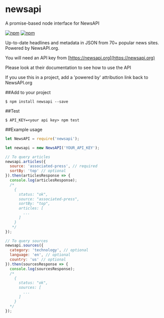 # newsapi

A promise-based node interface for NewsAPI

[![npm](https://img.shields.io/npm/v/newsapi.svg)](https://www.npmjs.com/package/newsapi)
[![npm](https://img.shields.io/npm/dt/newsapi.svg)](https://www.npmjs.com/package/newsapi)

Up-to-date headlines and metadata in JSON from 70+ popular news sites. Powered by NewsAPI.org.

You will need an API key from [https://newsapi.org](https://newsapi.org)

Please look at their documentation to see how to use the API

If you use this in a project, add a 'powered by' attribution link back to NewsAPI.org

##Add to your project
```shell
$ npm install newsapi --save
```

##Test
```shell
$ API_KEY=<your api key> npm test
```

##Example usage
```js
let NewsAPI = require('newsapi');

let newsapi = new NewsAPI('YOUR_API_KEY');

// To query articles
newsapi.articles({
  source: 'associated-press', // required
  sortBy: 'top' // optional
}).then(articlesResponse => {
  console.log(articlesResponse);
  /*
    {
      status: "ok",
      source: "associated-press",
      sortBy: "top",
      articles: [
        ...
      ]
    }
   */
});

// To query sources
newsapi.sources({
  category: 'technology', // optional
  language: 'en', // optional
  country: 'us' // optional
}).then(sourcesResponse => {
  console.log(sourcesResponse);
  /*
    {
      status: "ok",
      sources: [
        ...
      ]
    }
  */
});
```

